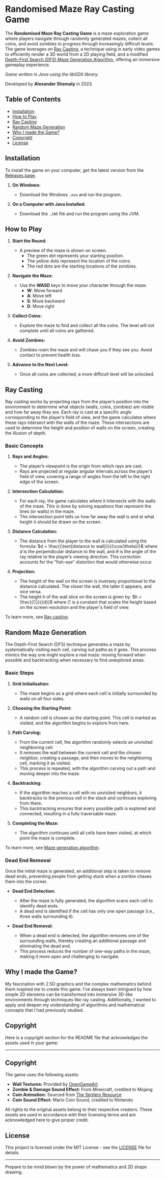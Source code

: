 # Randomised Maze Ray Casting Game

The **Randomised Maze Ray Casting Game** is a maze exploration game where players navigate through randomly generated mazes, collect all coins, and avoid zombies to progress through increasingly difficult levels. The game leverages on [Ray Casting](#ray-casting), a technique using in early video games to efficiently render a 3D world from a 2D playing field, and a modified [Depth-First Search (DFS) Maze Generation Algorithm](#random-maze-generation), offering an immersive gameplay experience.

*Game written in Java using the libGDX library.*

Developed by **Alexander Shemaly** in 2023.

## Table of Contents

- [Installation](#installation)
- [How to Play](#how-to-play)
- [Ray Casting](#ray-casting)
- [Random Maze Generation](#random-maze-generation)
- [Why I made the Game?](#why-i-made-the-game)
- [Copyright](#license)
- [License](#license)

## Installation

To install the game on your computer, get the latest version from the [Releases page](https://github.com/AlexShem247/maze-raycasting-game/releases).

1. **On Windows:**
   - Download the Windows `.exe` and run the program.

2. **On a Computer with Java Installed:**
   - Download the `.JAR` file and run the program using the JVM.

## How to Play

1. **Start the Round:**
   - A preview of the maze is shown on screen.
        - The green dot represents your starting position.
        - The yellow dots represent the location of the coins.
        - The red dots are the starting locations of the zombies.

2. **Navigate the Maze:**
   - Use the **WASD** keys to move your character through the maze:
     - **W**: Move forward
     - **A**: Move left
     - **S**: Move backward
     - **D**: Move right

3. **Collect Coins:**
   - Explore the maze to find and collect all the coins. The level will not complete until all coins are gathered.

4. **Avoid Zombies:**
   - Zombies roam the maze and will chase you if they see you. Avoid contact to prevent health loss.

5. **Advance to the Next Level:**
   - Once all coins are collected, a more difficult level will be unlocked.

## Ray Casting

Ray casting works by projecting rays from the player’s position into the environment to determine what objects (walls, coins, zombies) are visible and how far away they are. Each ray is cast at a specific angle corresponding to the player’s field of view, and the game calculates where these rays intersect with the walls of the maze. These intersections are used to determine the height and position of walls on the screen, creating the illusion of depth.

### Basic Concepts

1. **Rays and Angles:**
   - The player’s viewpoint is the origin from which rays are cast.
   - Rays are projected at regular angular intervals across the player’s field of view, covering a range of angles from the left to the right edge of the screen.

2. **Intersection Calculation:**
   - For each ray, the game calculates where it intersects with the walls of the maze. This is done by solving equations that represent the lines (or walls) in the maze.
   - The intersection point tells us how far away the wall is and at what height it should be drawn on the screen.

3. **Distance Calculation:**
   - The distance from the player to the wall is calculated using the formula: $d = \frac{{\text{distance to wall}}}{{\cos(\theta)}}$
     where $d$ is the perpendicular distance to the wall, and $\theta$ is the angle of the ray relative to the player’s viewing direction. This correction accounts for the "fish-eye" distortion that would otherwise occur.

4. **Projection:**
   - The height of the wall on the screen is inversely proportional to the distance calculated. The closer the wall, the taller it appears, and vice versa.
   - The height $h$ of the wall slice on the screen is given by: $h = \frac{{C}}{{d}}$
     where $C$ is a constant that scales the height based on the screen resolution and the player's field of view.

To learn more, see [Ray casting](https://en.wikipedia.org/wiki/Ray_casting).

## Random Maze Generation

The Depth-First Search (DFS) technique generates a maze by systematically visiting each cell, carving out paths as it goes. This process mimics the way one might explore a real maze: moving forward when possible and backtracking when necessary to find unexplored areas.

### Basic Steps

1. **Grid Initialisation:**
   - The maze begins as a grid where each cell is initially surrounded by walls on all four sides.

2. **Choosing the Starting Point:**
   - A random cell is chosen as the starting point. This cell is marked as visited, and the algorithm begins to explore from here.

3. **Path Carving:**
   - From the current cell, the algorithm randomly selects an unvisited neighboring cell.
   - It removes the wall between the current cell and the chosen neighbor, creating a passage, and then moves to the neighboring cell, marking it as visited.
   - This process is repeated, with the algorithm carving out a path and moving deeper into the maze.

4. **Backtracking:**
   - If the algorithm reaches a cell with no unvisited neighbors, it backtracks to the previous cell in the stack and continues exploring from there.
   - This backtracking ensures that every possible path is explored and connected, resulting in a fully traversable maze.

5. **Completing the Maze:**
   - The algorithm continues until all cells have been visited, at which point the maze is complete.

To learn more, see [Maze generation algorithm](https://en.wikipedia.org/wiki/Maze_generation_algorithm).

### Dead End Removal

Once the initial maze is generated, an additional step is taken to remove dead ends, preventing people from getting stuck when a zombie chases them into the corner.

- **Dead End Detection:**
  - After the maze is fully generated, the algorithm scans each cell to identify dead ends.
  - A dead end is identified if the cell has only one open passage (i.e., three walls surrounding it).

- **Dead End Removal:**
  - When a dead end is detected, the algorithm removes one of the surrounding walls, thereby creating an additional passage and eliminating the dead end.
  - This process reduces the number of one-way paths in the maze, making it more open and challenging to navigate.

## Why I made the Game?
My fascination with 2.5D graphics and the complex mathematics behind them inspired me to create this game. I’ve always been intrigued by how simple 2D elements can be transformed into immersive 3D-like environments through techniques like ray casting. Additionally, I wanted to apply and deepen my understanding of algorithms and mathematical concepts that I had previously studied. 
## Copyright
Here is a copyright section for the README file that acknowledges the assets used in your game:

---

## Copyright

The game uses the following assets:

- **Wall Textures:** Provided by [OpenGameArt](https://opengameart.org/content/lab-textures?page=1)
- **Zombie & Damage Sound Effect:** From Minecraft, credited to Mojang
- **Coin Animation:** Sourced from [The Spriters Resource](https://www.spriters-resource.com/mobile/coinmaster/sheet/147479/)
- **Coin Sound Effect:** Mario Coin Sound, credited to Nintendo

All rights to the original assets belong to their respective creators. These assets are used in accordance with their licensing terms and are acknowledged here to give proper credit.

## License

This project is licensed under the MIT License - see the [LICENSE](LICENSE) file for details.

---

Prepare to be mind blown by the power of mathematics and 2D shape drawing.
